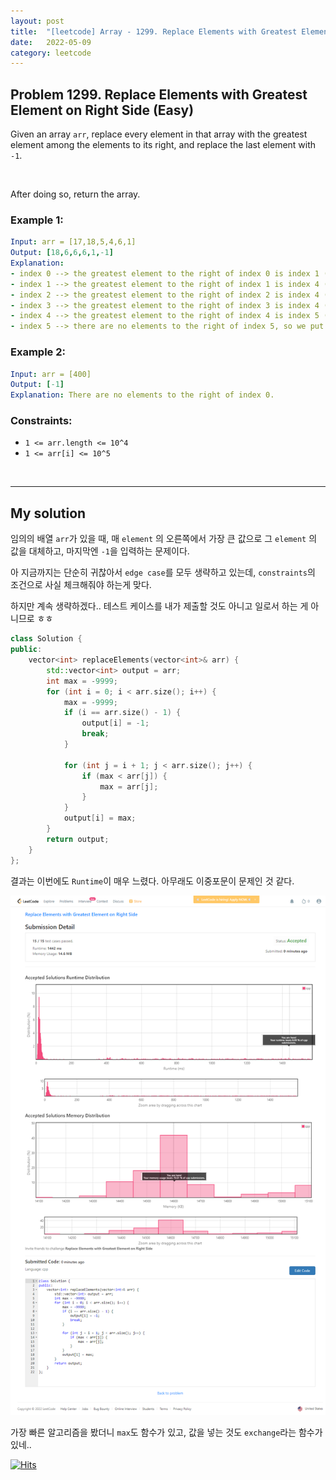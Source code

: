 ```yaml
---
layout: post
title:  "[leetcode] Array - 1299. Replace Elements with Greatest Element on Right Side (Easy)"
date:   2022-05-09
category: leetcode
---
```


## Problem 1299. Replace Elements with Greatest Element on Right Side (Easy)
Given an array `arr`, replace every element in that array with the greatest element among the elements to its right, and replace the last element with `-1`.


<br>

After doing so, return the array.

### Example 1:
```yaml
Input: arr = [17,18,5,4,6,1]
Output: [18,6,6,6,1,-1]
Explanation: 
- index 0 --> the greatest element to the right of index 0 is index 1 (18).
- index 1 --> the greatest element to the right of index 1 is index 4 (6).
- index 2 --> the greatest element to the right of index 2 is index 4 (6).
- index 3 --> the greatest element to the right of index 3 is index 4 (6).
- index 4 --> the greatest element to the right of index 4 is index 5 (1).
- index 5 --> there are no elements to the right of index 5, so we put -1.
```

### Example 2:
```yaml
Input: arr = [400]
Output: [-1]
Explanation: There are no elements to the right of index 0.
```

### Constraints:
* `1 <= arr.length <= 10^4`
* `1 <= arr[i] <= 10^5`

<br>

---
## My solution

임의의 배열 `arr`가 있을 때, 매 `element` 의 오른쪽에서 가장 큰 값으로 그 `element` 의 값을 대체하고, 마지막엔 `-1`을 입력하는 문제이다.

아 지금까지는 단순히 귀찮아서 `edge case`를 모두 생략하고 있는데, `constraints`의 조건으로 사실 체크해줘야 하는게 맞다. 

하지만 계속 생략하겠다.. 테스트 케이스를 내가 제출할 것도 아니고 일로서 하는 게 아니므로 ㅎㅎ

```cpp
class Solution {
public:
    vector<int> replaceElements(vector<int>& arr) {
        std::vector<int> output = arr;
        int max = -9999;
        for (int i = 0; i < arr.size(); i++) {
            max = -9999;
            if (i == arr.size() - 1) {
                output[i] = -1;
                break;
            }

            for (int j = i + 1; j < arr.size(); j++) {
                if (max < arr[j]) {
                    max = arr[j];
                }
            }
            output[i] = max;
        }
        return output;        
    }
};
```

결과는 이번에도 `Runtime`이 매우 느렸다. 아무래도 이중포문이 문제인 것 같다.

![alt text](/public/img/leetcode/leetcode-array-10.png)

가장 빠른 알고리즘을 봤더니 `max`도 함수가 있고, 값을 넣는 것도 `exchange`라는 함수가 있네..

[![Hits](https://hits.seeyoufarm.com/api/count/incr/badge.svg?url=https%3A%2F%2Fundol26.github.io%2Fleetcode%2F2022%2F05%2F09%2Fleetcode-array10.html&count_bg=%2379C83D&title_bg=%23555555&icon=&icon_color=%23E7E7E7&title=hits&edge_flat=false)](https://hits.seeyoufarm.com)